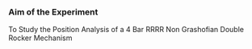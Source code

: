 ### Aim of the Experiment

To Study the Position Analysis of a 4 Bar RRRR Non Grashofian Double Rocker Mechanism